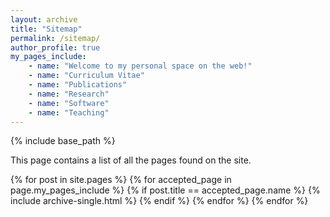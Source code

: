 ```yaml
---
layout: archive
title: "Sitemap"
permalink: /sitemap/
author_profile: true
my_pages_include:
    - name: "Welcome to my personal space on the web!"
    - name: "Curriculum Vitae"
    - name: "Publications"
    - name: "Research"
    - name: "Software"
    - name: "Teaching"
---
```


{% include base_path %}

This page contains a list of all the pages found on the site.

<!-- <h2>Pages</h2> -->
{% for post in site.pages %}
  {% for accepted_page in page.my_pages_include %}
    {% if post.title == accepted_page.name %}
      {% include archive-single.html %}
    {% endif %}
  {% endfor %}
{% endfor %}

<!-- <h2>Posts</h2>
{% for post in site.posts %}
  {% include archive-single.html %}
{% endfor %}

{% capture written_label %}'None'{% endcapture %}

{% for collection in site.collections %}
{% unless collection.output == false or collection.label == "posts" %}
  {% capture label %}{{ collection.label }}{% endcapture %}
  {% if label != written_label %}
  <h2>{{ label }}</h2>
  {% capture written_label %}{{ label }}{% endcapture %}
  {% endif %}
{% endunless %}
{% for post in collection.docs %}
  {% unless collection.output == false or collection.label == "posts" %}
  {% include archive-single.html %}
  {% endunless %}
{% endfor %}
{% endfor %} -->
